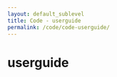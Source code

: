 ```yaml
---
layout: default_sublevel
title: Code - userguide
permalink: /code/code-userguide/
---
```

# **userguide**

